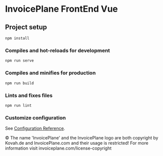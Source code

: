 # InvoicePlane FrontEnd Vue

## Project setup

```
npm install
```

### Compiles and hot-reloads for development

```
npm run serve
```

### Compiles and minifies for production

```
npm run build
```

### Lints and fixes files

```
npm run lint
```

### Customize configuration

See [Configuration Reference](https://cli.vuejs.org/config/).

&copy; The name 'InvoicePlane' and the InvoicePlane logo are both copyright by Kovah.de and InvoicePlane.com and their usage is restricted! For more information visit invoiceplane.com/license-copyright
